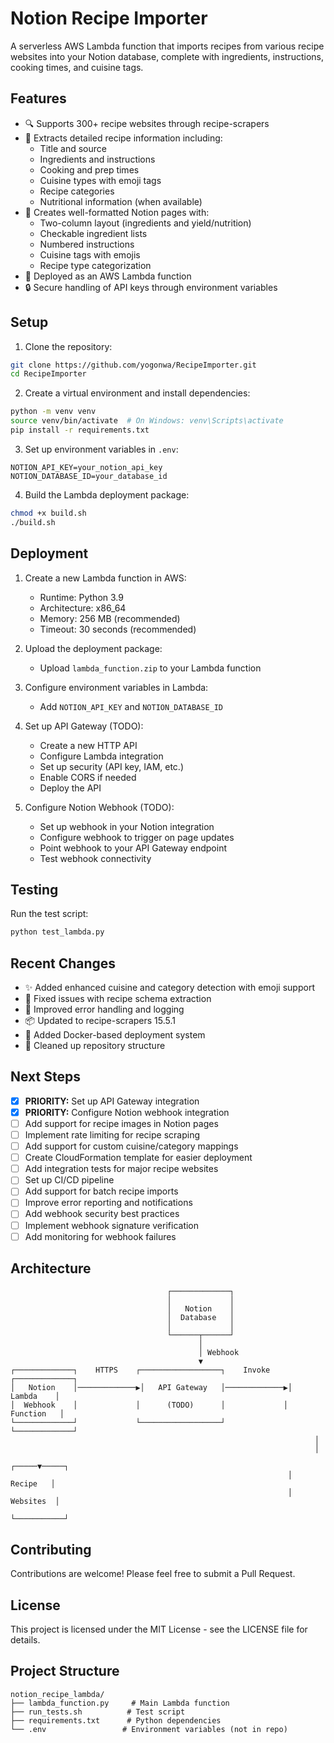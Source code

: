 # Notion Recipe Importer

A serverless AWS Lambda function that imports recipes from various recipe websites into your Notion database, complete with ingredients, instructions, cooking times, and cuisine tags.

## Features

- 🔍 Supports 300+ recipe websites through recipe-scrapers
- 📝 Extracts detailed recipe information including:
  - Title and source
  - Ingredients and instructions
  - Cooking and prep times
  - Cuisine types with emoji tags
  - Recipe categories
  - Nutritional information (when available)
- 🎯 Creates well-formatted Notion pages with:
  - Two-column layout (ingredients and yield/nutrition)
  - Checkable ingredient lists
  - Numbered instructions
  - Cuisine tags with emojis
  - Recipe type categorization
- 🚀 Deployed as an AWS Lambda function
- 🔒 Secure handling of API keys through environment variables

## Setup

1. Clone the repository:
```bash
git clone https://github.com/yogonwa/RecipeImporter.git
cd RecipeImporter
```

2. Create a virtual environment and install dependencies:
```bash
python -m venv venv
source venv/bin/activate  # On Windows: venv\Scripts\activate
pip install -r requirements.txt
```

3. Set up environment variables in `.env`:
```
NOTION_API_KEY=your_notion_api_key
NOTION_DATABASE_ID=your_database_id
```

4. Build the Lambda deployment package:
```bash
chmod +x build.sh
./build.sh
```

## Deployment

1. Create a new Lambda function in AWS:
   - Runtime: Python 3.9
   - Architecture: x86_64
   - Memory: 256 MB (recommended)
   - Timeout: 30 seconds (recommended)

2. Upload the deployment package:
   - Upload `lambda_function.zip` to your Lambda function

3. Configure environment variables in Lambda:
   - Add `NOTION_API_KEY` and `NOTION_DATABASE_ID`

4. Set up API Gateway (TODO):
   - Create a new HTTP API
   - Configure Lambda integration
   - Set up security (API key, IAM, etc.)
   - Enable CORS if needed
   - Deploy the API

5. Configure Notion Webhook (TODO):
   - Set up webhook in your Notion integration
   - Configure webhook to trigger on page updates
   - Point webhook to your API Gateway endpoint
   - Test webhook connectivity

## Testing

Run the test script:
```bash
python test_lambda.py
```

## Recent Changes

- ✨ Added enhanced cuisine and category detection with emoji support
- 🐛 Fixed issues with recipe schema extraction
- 🔧 Improved error handling and logging
- 📦 Updated to recipe-scrapers 15.5.1
- 🐳 Added Docker-based deployment system
- 🧹 Cleaned up repository structure

## Next Steps

- [X] **PRIORITY:** Set up API Gateway integration
- [X] **PRIORITY:** Configure Notion webhook integration
- [ ] Add support for recipe images in Notion pages
- [ ] Implement rate limiting for recipe scraping
- [ ] Add support for custom cuisine/category mappings
- [ ] Create CloudFormation template for easier deployment
- [ ] Add integration tests for major recipe websites
- [ ] Set up CI/CD pipeline
- [ ] Add support for batch recipe imports
- [ ] Improve error reporting and notifications
- [ ] Add webhook security best practices
- [ ] Implement webhook signature verification
- [ ] Add monitoring for webhook failures

## Architecture

```
                                   ┌─────────────┐
                                   │             │
                                   │   Notion    │
                                   │  Database   │
                                   │             │
                                   └──────┬──────┘
                                          │
                                          │ Webhook
                                          ▼
┌─────────────┐    HTTPS    ┌──────────────────┐    Invoke    ┌─────────────┐
│   Notion    │─────────────▶│   API Gateway   │─────────────▶│   Lambda    │
│  Webhook    │             │      (TODO)      │             │  Function   │
└─────────────┘             └──────────────────┘             └─────────────┘
                                                                    │
                                                                    │
                                                              ┌─────▼─────┐
                                                              │  Recipe   │
                                                              │ Websites  │
                                                              └───────────┘
```

## Contributing

Contributions are welcome! Please feel free to submit a Pull Request.

## License

This project is licensed under the MIT License - see the LICENSE file for details.

## Project Structure

```
notion_recipe_lambda/
├── lambda_function.py     # Main Lambda function
├── run_tests.sh          # Test script
├── requirements.txt      # Python dependencies
└── .env                 # Environment variables (not in repo)
``` 